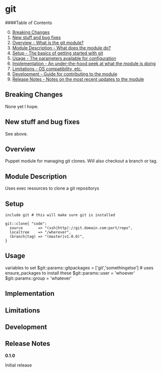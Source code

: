 git
====

####Table of Contents

0. [Breaking Changes](#changes)
1. [New stuff and bug fixes](#new)
2. [Overview - What is the git module?](#overview)
3. [Module Description - What does the module do?](#module-description)
4. [Setup - The basics of getting started with git](#setup)
5. [Usage - The parameters available for configuration](#usage)
6. [Implementation - An under-the-hood peek at what the module is doing](#implementation)
7. [Limitations - OS compatibility, etc.](#limitations)
8. [Development - Guide for contributing to the module](#development)
9. [Release Notes - Notes on the most recent updates to the module](#release-notes)

Breaking Changes
----------------

None yet I hope.

New stuff and bug fixes
-----------------------

See above.

Overview
--------

Puppet module for managing git clones. Will also checkout a branch or tag.

Module Description
------------------

Uses exec resources to clone a git repositorys

Setup
-----

    include git # this will make sure git is installed

    git::clone{ "code":
      source       => "(ssh|http)://git.domain.com:port/repo",
      localtree    => "/wherever",
      (branch|tag) => "(master|v1.0.0)",
    }

Usage
-----

variables to set
    $git::params::gitpackages  = ['git','somethingelse'] # uses ensure_packages to install these
    $git::params::user         = 'whoever'
    $git::params::group        = 'whatever'

Implementation
--------------


Limitations
------------


Development
-----------


Release Notes
-------------

**0.1.0**

Initial release
